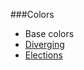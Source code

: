 

###Colors

- Base colors
- [Diverging](/tipsheets/colors/diverging.md)
- [Elections](/tipsheets/colors/elections.md)